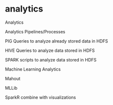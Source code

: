 # analytics
Analytics

Analytics Pipelines/Processes

PIG Queries to analyze already stored data in HDFS

HIVE Queries to analyze data stored in HDFS

SPARK scripts to analyze data stored in HDFS

Machine Learning Analytics 

Mahout

MLLib

SparkR combine with visualizations
